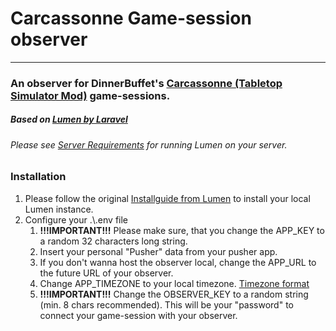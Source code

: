 # Carcassonne Game-session observer
---
### An observer for DinnerBuffet's [Carcassonne (Tabletop Simulator Mod)](https://github.com/DinnerBuffet/TTSCarcassonne) game-sessions.
##### Based on [Lumen by Laravel](https://lumen.laravel.com/)
###### Please see [Server Requirements](https://lumen.laravel.com/docs/6.x#installation) for running Lumen on your server.

### Installation
1. Please follow the original [Installguide from Lumen](https://lumen.laravel.com/docs/6.x#installation) to install your local Lumen instance.
2. Configure your .\\.env file
    1. **!!!IMPORTANT!!!** Please make sure, that you change the APP_KEY to a random 32 characters long string.
    2. Insert your personal "Pusher" data from your pusher app.
    2. If you don't wanna host the observer local, change the APP_URL to the future URL of your observer.
    3. Change APP_TIMEZONE to your local timezone. [Timezone format](https://www.php.net/manual/en/timezones.php)
    4. **!!!IMPORTANT!!!** Change the OBSERVER_KEY to a random string (min. 8 chars recommended). This will be your "password" to connect your game-session with your observer.